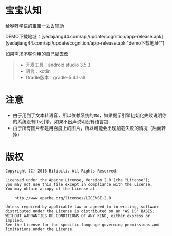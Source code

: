 # 宝宝认知
给咿呀学语的宝宝一丢丢辅助

DEMO下载地址：[yedajiang44.com/api/update/cognition/app-release.apk](yedajiang44.com/api/update/cognition/app-release.apk "demo下载地址"")

如果需求不够你用的自己拿去改

> * 开发工具：android studio 3.5.3
> * 语言：kotlin
> * Gradle版本：gradle-5.4.1-all
# 注意
* 由于用到了文本转语音，所以依赖系统的tts，如果提示引擎初始化失败说明你的系统没有tts引擎，如果不出声说明没有语言包
* 由于所有图片都是用百度上的图片，所以可能会出现加载失败的情况（后面转掉）
# 版权
```
Copyright (C) 2016 Bilibili. All Rights Reserved.

Licensed under the Apache License, Version 2.0 (the "License");
you may not use this file except in compliance with the License.
You may obtain a copy of the License at

    http://www.apache.org/licenses/LICENSE-2.0

Unless required by applicable law or agreed to in writing, software
distributed under the License is distributed on an "AS IS" BASIS,
WITHOUT WARRANTIES OR CONDITIONS OF ANY KIND, either express or implied.
See the License for the specific language governing permissions and
limitations under the License.
```